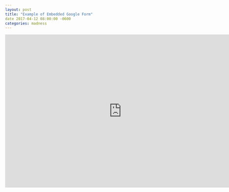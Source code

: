 ```yaml
---
layout: post
title: "Example of Embedded Google Form"
date 2017-04-12 08:00:00 -0600
categories: madness
---
```

<iframe src="https://docs.google.com/a/go.olemiss.edu/forms/d/e/1FAIpQLSfbYG-bgNoFMdoY540n-uVXVazjyiO_9Y-tYzWa9M6rqMuzYQ/viewform?embedded=true" width="760" height="500" frameborder="0" marginheight="0" marginwidth="0">Loading...</iframe>
